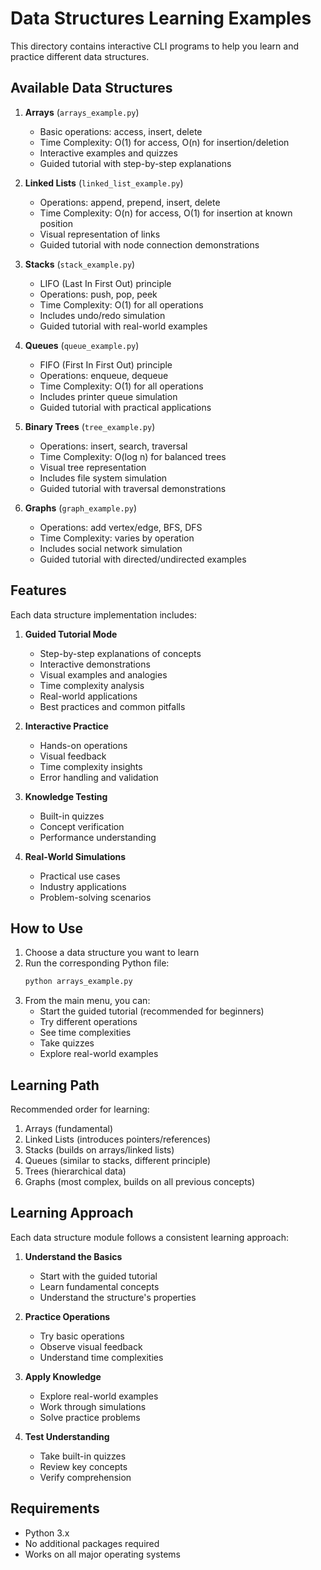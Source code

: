 # Data Structures Learning Examples

This directory contains interactive CLI programs to help you learn and practice different data structures.

## Available Data Structures

1. **Arrays** (`arrays_example.py`)
   - Basic operations: access, insert, delete
   - Time Complexity: O(1) for access, O(n) for insertion/deletion
   - Interactive examples and quizzes
   - Guided tutorial with step-by-step explanations

2. **Linked Lists** (`linked_list_example.py`)
   - Operations: append, prepend, insert, delete
   - Time Complexity: O(n) for access, O(1) for insertion at known position
   - Visual representation of links
   - Guided tutorial with node connection demonstrations

3. **Stacks** (`stack_example.py`)
   - LIFO (Last In First Out) principle
   - Operations: push, pop, peek
   - Time Complexity: O(1) for all operations
   - Includes undo/redo simulation
   - Guided tutorial with real-world examples

4. **Queues** (`queue_example.py`)
   - FIFO (First In First Out) principle
   - Operations: enqueue, dequeue
   - Time Complexity: O(1) for all operations
   - Includes printer queue simulation
   - Guided tutorial with practical applications

5. **Binary Trees** (`tree_example.py`)
   - Operations: insert, search, traversal
   - Time Complexity: O(log n) for balanced trees
   - Visual tree representation
   - Includes file system simulation
   - Guided tutorial with traversal demonstrations

6. **Graphs** (`graph_example.py`)
   - Operations: add vertex/edge, BFS, DFS
   - Time Complexity: varies by operation
   - Includes social network simulation
   - Guided tutorial with directed/undirected examples

## Features

Each data structure implementation includes:

1. **Guided Tutorial Mode**
   - Step-by-step explanations of concepts
   - Interactive demonstrations
   - Visual examples and analogies
   - Time complexity analysis
   - Real-world applications
   - Best practices and common pitfalls

2. **Interactive Practice**
   - Hands-on operations
   - Visual feedback
   - Time complexity insights
   - Error handling and validation

3. **Knowledge Testing**
   - Built-in quizzes
   - Concept verification
   - Performance understanding

4. **Real-World Simulations**
   - Practical use cases
   - Industry applications
   - Problem-solving scenarios

## How to Use

1. Choose a data structure you want to learn
2. Run the corresponding Python file:
   ```bash
   python arrays_example.py
   ```
3. From the main menu, you can:
   - Start the guided tutorial (recommended for beginners)
   - Try different operations
   - See time complexities
   - Take quizzes
   - Explore real-world examples

## Learning Path

Recommended order for learning:
1. Arrays (fundamental)
2. Linked Lists (introduces pointers/references)
3. Stacks (builds on arrays/linked lists)
4. Queues (similar to stacks, different principle)
5. Trees (hierarchical data)
6. Graphs (most complex, builds on all previous concepts)

## Learning Approach

Each data structure module follows a consistent learning approach:

1. **Understand the Basics**
   - Start with the guided tutorial
   - Learn fundamental concepts
   - Understand the structure's properties

2. **Practice Operations**
   - Try basic operations
   - Observe visual feedback
   - Understand time complexities

3. **Apply Knowledge**
   - Explore real-world examples
   - Work through simulations
   - Solve practice problems

4. **Test Understanding**
   - Take built-in quizzes
   - Review key concepts
   - Verify comprehension

## Requirements

- Python 3.x
- No additional packages required
- Works on all major operating systems
